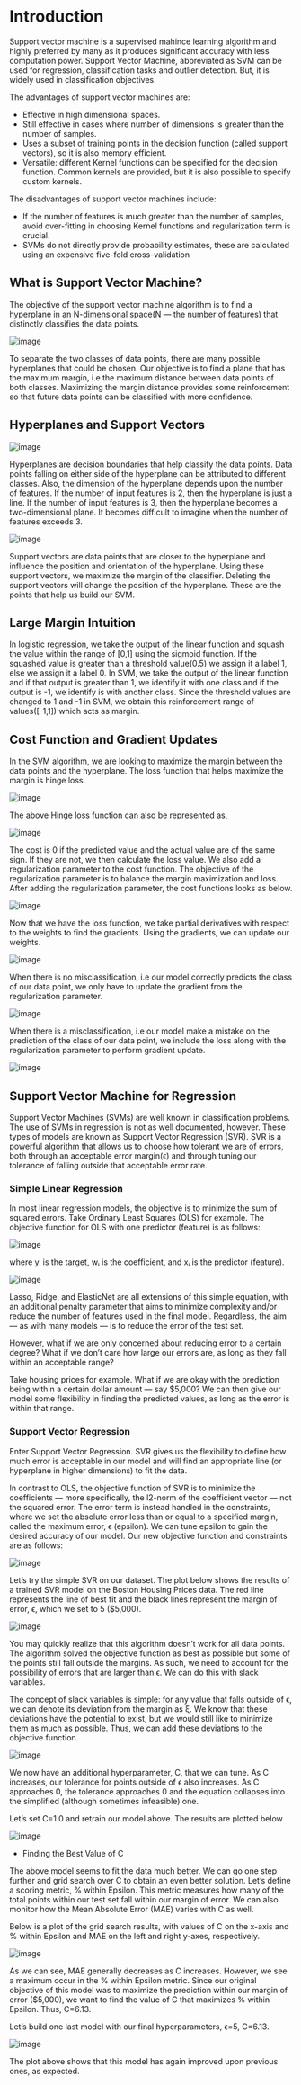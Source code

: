 # Introduction

Support vector machine is a supervised mahince learning algorithm and highly preferred by many as it produces significant accuracy with less computation power. Support Vector Machine, abbreviated as SVM can be used for  regression, classification tasks and outlier detection. But, it is widely used in classification objectives.

The advantages of support vector machines are:

- Effective in high dimensional spaces.
- Still effective in cases where number of dimensions is greater than the number of samples.
- Uses a subset of training points in the decision function (called support vectors), so it is also memory efficient.
- Versatile: different Kernel functions can be specified for the decision function. Common kernels are provided, but it is also possible to specify custom kernels.

The disadvantages of support vector machines include:

- If the number of features is much greater than the number of samples, avoid over-fitting in choosing Kernel functions and regularization term is crucial.
- SVMs do not directly provide probability estimates, these are calculated using an expensive five-fold cross-validation 

## What is Support Vector Machine?

The objective of the support vector machine algorithm is to find a hyperplane in an N-dimensional space(N — the number of features) that distinctly classifies the data points.

![image](https://user-images.githubusercontent.com/60442877/147865845-861a8b26-522a-4554-ad73-068df35cb2f1.png)

To separate the two classes of data points, there are many possible hyperplanes that could be chosen. Our objective is to find a plane that has the maximum margin, i.e the maximum distance between data points of both classes. Maximizing the margin distance provides some reinforcement so that future data points can be classified with more confidence.

## Hyperplanes and Support Vectors

![image](https://user-images.githubusercontent.com/60442877/147866096-ef674ee5-c67f-4167-930e-c8a06d6fbe47.png)

Hyperplanes are decision boundaries that help classify the data points. Data points falling on either side of the hyperplane can be attributed to different classes. Also, the dimension of the hyperplane depends upon the number of features. If the number of input features is 2, then the hyperplane is just a line. If the number of input features is 3, then the hyperplane becomes a two-dimensional plane. It becomes difficult to imagine when the number of features exceeds 3.

![image](https://user-images.githubusercontent.com/60442877/147866107-d8537d2a-7b13-4452-a0dd-bfa9cd1a3e0e.png)

Support vectors are data points that are closer to the hyperplane and influence the position and orientation of the hyperplane. Using these support vectors, we maximize the margin of the classifier. Deleting the support vectors will change the position of the hyperplane. These are the points that help us build our SVM.

## Large Margin Intuition

In logistic regression, we take the output of the linear function and squash the value within the range of [0,1] using the sigmoid function. If the squashed value is greater than a threshold value(0.5) we assign it a label 1, else we assign it a label 0. In SVM, we take the output of the linear function and if that output is greater than 1, we identify it with one class and if the output is -1, we identify is with another class. Since the threshold values are changed to 1 and -1 in SVM, we obtain this reinforcement range of values([-1,1]) which acts as margin.

## Cost Function and Gradient Updates

In the SVM algorithm, we are looking to maximize the margin between the data points and the hyperplane. The loss function that helps maximize the margin is hinge loss.

![image](https://user-images.githubusercontent.com/60442877/147866170-46de256b-922b-4308-8600-82b893eaa10f.png)

The above Hinge loss function can also be represented as, 

![image](https://user-images.githubusercontent.com/60442877/147866212-d5dac086-c7f3-46a6-8789-5d226e079e60.png)

The cost is 0 if the predicted value and the actual value are of the same sign. If they are not, we then calculate the loss value. We also add a regularization parameter to the cost function. The objective of the regularization parameter is to balance the margin maximization and loss. After adding the regularization parameter, the cost functions looks as below.

![image](https://user-images.githubusercontent.com/60442877/147866183-aa81a5d5-9ba5-4e78-b574-56ee8d16a658.png)

Now that we have the loss function, we take partial derivatives with respect to the weights to find the gradients. Using the gradients, we can update our weights.

![image](https://user-images.githubusercontent.com/60442877/147866219-be264017-c76e-48ff-a3fb-ef58f3bfa3b7.png)

When there is no misclassification, i.e our model correctly predicts the class of our data point, we only have to update the gradient from the regularization parameter.

![image](https://user-images.githubusercontent.com/60442877/147866227-6946ad84-cb28-4115-a3b0-e27cc177b67a.png)

When there is a misclassification, i.e our model make a mistake on the prediction of the class of our data point, we include the loss along with the regularization parameter to perform gradient update.

![image](https://user-images.githubusercontent.com/60442877/147866238-aa882eac-6d94-4682-83ef-069800bfb2ca.png)


## Support Vector Machine for Regression

Support Vector Machines (SVMs) are well known in classification problems. The use of SVMs in regression is not as well documented, however. These types of models are known as Support Vector Regression (SVR). SVR is a powerful algorithm that allows us to choose how tolerant we are of errors, both through an acceptable error margin(ϵ) and through tuning our tolerance of falling outside that acceptable error rate. 

### Simple Linear Regression

In most linear regression models, the objective is to minimize the sum of squared errors. Take Ordinary Least Squares (OLS) for example. The objective function for OLS with one predictor (feature) is as follows:

![image](https://user-images.githubusercontent.com/60442877/147866693-8be559b2-2a91-4880-9755-462519980d91.png)

where yᵢ is the target, wᵢ is the coefficient, and xᵢ is the predictor (feature).

![image](https://user-images.githubusercontent.com/60442877/147866699-3110e0a9-0702-4e62-bea5-8e81ff9b9127.png)

Lasso, Ridge, and ElasticNet are all extensions of this simple equation, with an additional penalty parameter that aims to minimize complexity and/or reduce the number of features used in the final model. Regardless, the aim — as with many models — is to reduce the error of the test set.

However, what if we are only concerned about reducing error to a certain degree? What if we don’t care how large our errors are, as long as they fall within an acceptable range?

Take housing prices for example. What if we are okay with the prediction being within a certain dollar amount — say $5,000? We can then give our model some flexibility in finding the predicted values, as long as the error is within that range.

### Support Vector Regression

Enter Support Vector Regression. SVR gives us the flexibility to define how much error is acceptable in our model and will find an appropriate line (or hyperplane in higher dimensions) to fit the data.

In contrast to OLS, the objective function of SVR is to minimize the coefficients — more specifically, the l2-norm of the coefficient vector — not the squared error. The error term is instead handled in the constraints, where we set the absolute error less than or equal to a specified margin, called the maximum error, ϵ (epsilon). We can tune epsilon to gain the desired accuracy of our model. Our new objective function and constraints are as follows:

![image](https://user-images.githubusercontent.com/60442877/147866760-90f380fc-c85d-4fcc-add0-c6f9f3024413.png)

Let’s try the simple SVR on our dataset. The plot below shows the results of a trained SVR model on the Boston Housing Prices data. The red line represents the line of best fit and the black lines represent the margin of error, ϵ, which we set to 5 ($5,000).

![image](https://user-images.githubusercontent.com/60442877/147866774-e88d0242-968a-4c11-b725-94b575993f15.png)

You may quickly realize that this algorithm doesn’t work for all data points. The algorithm solved the objective function as best as possible but some of the points still fall outside the margins. As such, we need to account for the possibility of errors that are larger than ϵ. We can do this with slack variables.

The concept of slack variables is simple: for any value that falls outside of ϵ, we can denote its deviation from the margin as ξ. We know that these deviations have the potential to exist, but we would still like to minimize them as much as possible. Thus, we can add these deviations to the objective function.

![image](https://user-images.githubusercontent.com/60442877/147866816-6e9574f3-d1d0-4816-ace7-5fcb01ef4d81.png)

We now have an additional hyperparameter, C, that we can tune. As C increases, our tolerance for points outside of ϵ also increases. As C approaches 0, the tolerance approaches 0 and the equation collapses into the simplified (although sometimes infeasible) one.

Let’s set C=1.0 and retrain our model above. The results are plotted below

![image](https://user-images.githubusercontent.com/60442877/147866850-d576bfe8-0803-45f8-80e1-9873c90baf0f.png)

- Finding the Best Value of C

The above model seems to fit the data much better. We can go one step further and grid search over C to obtain an even better solution. Let’s define a scoring metric, % within Epsilon. This metric measures how many of the total points within our test set fall within our margin of error. We can also monitor how the Mean Absolute Error (MAE) varies with C as well.

Below is a plot of the grid search results, with values of C on the x-axis and % within Epsilon and MAE on the left and right y-axes, respectively.

![image](https://user-images.githubusercontent.com/60442877/147866887-8e43a075-f600-4a2f-86b4-bf46b8b9e5b8.png)

As we can see, MAE generally decreases as C increases. However, we see a maximum occur in the % within Epsilon metric. Since our original objective of this model was to maximize the prediction within our margin of error ($5,000), we want to find the value of C that maximizes % within Epsilon. Thus, C=6.13.

Let’s build one last model with our final hyperparameters, ϵ=5, C=6.13.

![image](https://user-images.githubusercontent.com/60442877/147866899-2446fbfb-ed51-4d29-9c88-49bc15e71d06.png)

The plot above shows that this model has again improved upon previous ones, as expected.





